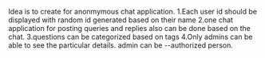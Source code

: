 Idea is to create for anonmymous chat application.
1.Each user id should be displayed with random id generated based on their name
2.one chat application for posting queries and replies also can be done based on the chat.
3.questions can be categorized based on tags
4.Only admins can be able to see the particular details.
admin can be --authorized person.
